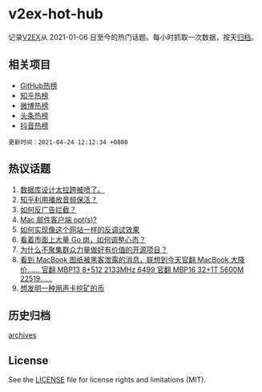 # v2ex-hot-hub

 记录[V2EX](https://www.v2ex.com/)从 2021-01-06 日至今的热门话题。每小时抓取一次数据，按天[归档](archives)。
 
 ## 相关项目

- [GitHub热榜](https://github.com/lonnyzhang423/github-hot-hub)
- [知乎热榜](https://github.com/lonnyzhang423/zhihu-hot-hub)
- [微博热榜](https://github.com/lonnyzhang423/weibo-hot-hub)
- [头条热榜](https://github.com/lonnyzhang423/toutiao-hot-hub)
- [抖音热榜](https://github.com/lonnyzhang423/douyin-hot-hub)


 `更新时间：2021-04-24 12:12:34 +0800`

## 热议话题

1. [数据库设计太拉跨被喷了。](https://www.v2ex.com/t/772712)
1. [知乎利用播放音频保活？](https://www.v2ex.com/t/772704)
1. [如何反广告拦截？](https://www.v2ex.com/t/772685)
1. [Mac 邮件客户端 opt(s)?](https://www.v2ex.com/t/772700)
1. [如何实现像这个网站一样的反调试效果](https://www.v2ex.com/t/772689)
1. [看着市面上大量 Go 岗，如何调整心态？](https://www.v2ex.com/t/772855)
1. [为什么不聚集群众力量做好有价值的开源项目？](https://www.v2ex.com/t/772865)
1. [看到 MacBook 图纸被黑客泄露的消息，联想到今天官翻 MacBook 大降价……
官翻 MBP13 8+512 2133MHz 6499
官翻 MBP16 32+1T 5600M 22519……](https://www.v2ex.com/t/772687)
1. [想发明一种用声卡挖矿的币](https://www.v2ex.com/t/772795)

## 历史归档

[archives](archives)

## License

See the [LICENSE](LICENSE) file for license rights and limitations (MIT).
